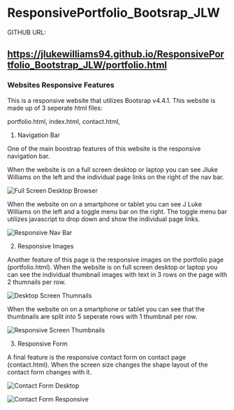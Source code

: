 # ResponsivePortfolio_Bootsrap_JLW

GITHUB URL: 
## https://jlukewilliams94.github.io/ResponsivePortfolio_Bootstrap_JLW/portfolio.html

### Websites Responsive Features 

This is a responsive website that utilizes Bootsrap v4.4.1. This website is made up of 3 seperate html files: 

portfolio.html, 
index.html,
contact.html,

1. Navigation Bar

One of the main boostrap features of this website is the responsive navigation bar. 

When the website is on a full screen desktop or laptop you can see Jluke Williams on the left and the individual page links on the right of the nav bar. 

![Full Screen Desktop Browser](https://user-images.githubusercontent.com/59854275/73704887-77755780-46c2-11ea-888e-c263f022da76.png)

When the website on on a smartphone or tablet you can see J Luke Williams on the left and a toggle menu bar on the right. The toggle menu bar utilizes javascript to drop down and show the individual page links. 

![Responsive Nav Bar](https://user-images.githubusercontent.com/59854275/73705052-cc18d280-46c2-11ea-9fd0-3889db95d254.png)

2. Responsive Images

Another feature of this page is the responsive images on the portfolio page (portfolio.html). When the website is on full screen desktop or laptop you can see the individual thumbnail images with text in 3 rows on the page with 2 thumnails per row. 

![Desktop Screen Thumnails](https://user-images.githubusercontent.com/59854275/73705122-08e4c980-46c3-11ea-8e24-6d328853c394.png)

When the website on on a smartphone or tablet you can see that the thumbnails are split into 5 seperate rows with 1 thumbnail per row. 


![Responsive Screen Thumbnails](https://user-images.githubusercontent.com/59854275/73705204-36317780-46c3-11ea-889b-80e6829aacff.png)


3. Responsive Form

A final feature is the responsive contact form on contact page (contact.html). When the screen size changes the shape layout of the contact form changes with it. 


![Contact Form Desktop](https://user-images.githubusercontent.com/59854275/73705275-6da02400-46c3-11ea-9ec9-7a8754a4f786.png)


![Contact Form Responsive](https://user-images.githubusercontent.com/59854275/73705276-6da02400-46c3-11ea-9c91-802afde64662.png)


